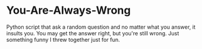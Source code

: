 # You-Are-Always-Wrong
Python script that ask a random question and no matter what you answer, it insults you. You may get the answer right, but you're still wrong. Just something funny I threw together just for fun. 
